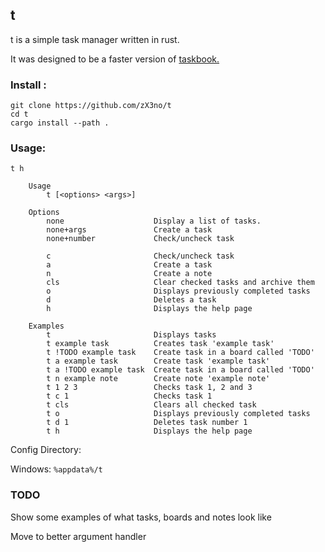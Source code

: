 ## t

t is a simple task manager written in rust.

It was designed to be a faster version of [taskbook.](https://github.com/klaussinani/taskbook)

### Install :

```
git clone https://github.com/zX3no/t
cd t
cargo install --path .
```

### Usage:

```
t h

    Usage
        t [<options> <args>] 

    Options
        none                    Display a list of tasks.
        none+args               Create a task
        none+number             Check/uncheck task

        c                       Check/uncheck task
        a                       Create a task
        n                       Create a note
        cls                     Clear checked tasks and archive them
        o                       Displays previously completed tasks
        d                       Deletes a task
        h                       Displays the help page

    Examples                     
        t                       Displays tasks
        t example task          Creates task 'example task'
        t !TODO example task    Create task in a board called 'TODO'        
        t a example task        Create task 'example task'
        t a !TODO example task  Create task in a board called 'TODO'        
        t n example note        Create note 'example note'
        t 1 2 3                 Checks task 1, 2 and 3
        t c 1                   Checks task 1
        t cls                   Clears all checked task
        t o                     Displays previously completed tasks
        t d 1                   Deletes task number 1
        t h                     Displays the help page
```

Config Directory:

Windows: `%appdata%/t`

### TODO

Show some examples of what tasks, boards and notes look like

Move to better argument handler
